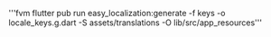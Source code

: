 '''fvm flutter pub run easy_localization:generate -f keys -o locale_keys.g.dart -S assets/translations -O lib/src/app_resources'''